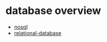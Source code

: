 # database overview

  - [nosql](nosql/nosql.md)
  - [relational-database](relational-database/relational-database.md)